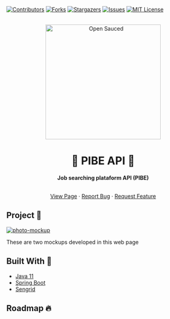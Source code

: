 [![Contributors][contributors-shield]][contributors-url]
[![Forks][forks-shield]][forks-url]
[![Stargazers][stars-shield]][stars-url]
[![Issues][issues-shield]][issues-url]
[![MIT License][license-shield]][license-url]

<div align="center">
  <br>
  <img alt="Open Sauced" src="https://s3.aws-k8s.generated.photos/ai-generated-photos/upscaler-uploads/uploads/588/1d2d744c-24b1-4297-b29a-5f6d61476666.png" width="300px">
  <h1> 🏢 <strong>PIBE API</strong> 🏢 </h1>
  <strong>Job searching plataform API (PIBE)</strong>
</div>
<br>


 <p align="center">
    <a href="https://pibe-api.herokuapp.com/api/v1/pibe/swagger-ui">View Page</a>
    ·
    <a href="https://github.com/ThePandaDevs/pibe-api/issues">Report Bug</a>
    ·
    <a href="https://github.com/ThePandaDevs/pibe-api/issues">Request Feature</a>
</p>

## Project 📌

[![photo-mockup][photo-mockup]](https://pibe-api.herokuapp.com/api/v1/pibe/swagger-ui/)

These are two mockups developed in this web page

## Built With 🚧

-   [Java 11](https://www.java.com/es/)
-   [Spring Boot](https://spring.io/projects/spring-boot)
-   [Sengrid](https://sendgrid.com/)

## Roadmap 🔥


[contributors-shield]: https://img.shields.io/github/contributors/HectorSaldes/liber.svg?style=for-the-badge&logo=counterstrike&color=2557A7
[contributors-url]: https://github.com/ThePandaDevs/pibe-api/graphs/contributors
[forks-shield]: https://img.shields.io/github/forks/HectorSaldes/liber.svg?style=for-the-badge&logo=forestry&color=EAF3FB
[forks-url]: https://github.com/ThePandaDevs/pibe-api/network/members
[stars-shield]: https://img.shields.io/github/stars/HectorSaldes/liber.svg?style=for-the-badge&logo=riseup&color=F763B6
[stars-url]: https://github.com/ThePandaDevs/pibe-api/stargazers
[issues-shield]: https://img.shields.io/github/issues/HectorSaldes/liber.svg?style=for-the-badge&logo=stardock&color=2557A7
[issues-url]: https://github.com/ThePandaDevs/pibe-api/issues
[license-shield]: https://img.shields.io/github/license/HectorSaldes/liber.svg?style=for-the-badge&logo=wikidata&color=E6E2E2
[license-url]: https://github.com/ThePandaDevs/pibe-api/blob/master/LICENSE.txt
[photo-mockup]: https://s3.aws-k8s.generated.photos/ai-generated-photos/upscaler-uploads/uploads/215/e0474519-c38e-45e2-9741-41d45847c7d5.png
